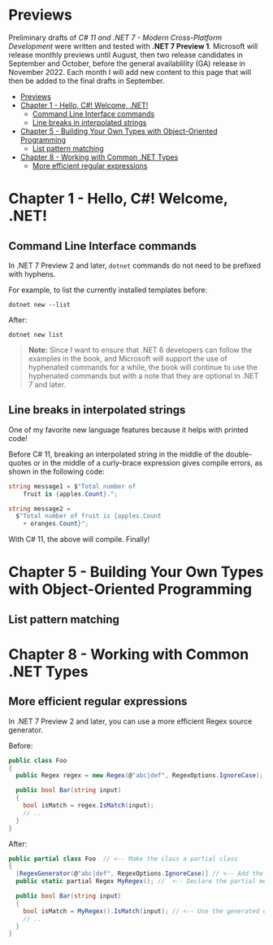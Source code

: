# Previews

Preliminary drafts of *C# 11 and .NET 7 - Modern Cross-Platform Development* were written and tested with **.NET 7 Preview 1**. Microsoft will release monthly previews until August, then two release candidates in September and October, before the general availablility (GA) release in November 2022. Each month I will add new content to this page that will then be added to the final drafts in September.

- [Previews](#previews)
- [Chapter 1 - Hello, C#! Welcome, .NET!](#chapter-1---hello-c-welcome-net)
  - [Command Line Interface commands](#command-line-interface-commands)
  - [Line breaks in interpolated strings](#line-breaks-in-interpolated-strings)
- [Chapter 5 - Building Your Own Types with Object-Oriented Programming](#chapter-5---building-your-own-types-with-object-oriented-programming)
  - [List pattern matching](#list-pattern-matching)
- [Chapter 8 - Working with Common .NET Types](#chapter-8---working-with-common-net-types)
  - [More efficient regular expressions](#more-efficient-regular-expressions)

# Chapter 1 - Hello, C#! Welcome, .NET!

## Command Line Interface commands

In .NET 7 Preview 2 and later, `dotnet` commands do not need to be prefixed with hyphens.

For example, to list the currently installed templates before:

```
dotnet new --list
```

After:

```
dotnet new list
```

> **Note:** Since I want to ensure that .NET 6 developers can follow the examples in the book, and Microsoft will support the use of hyphenated commands for a while, the book will continue to use the hyphenated commands but with a note that they are optional in .NET 7 and later.

## Line breaks in interpolated strings

One of my favorite new language features because it helps with printed code!

Before C# 11, breaking an interpolated string in the middle of the double-quotes or in the middle of a curly-brace expression gives compile errors, as shown in the following code:

```cs
string message1 = $"Total number of 
    fruit is {apples.Count}.";

string message2 =
  $"Total number of fruit is {apples.Count 
    + oranges.Count}";
```

With C# 11, the above will compile. Finally!

# Chapter 5 - Building Your Own Types with Object-Oriented Programming

## List pattern matching



# Chapter 8 - Working with Common .NET Types

## More efficient regular expressions

In .NET 7 Preview 2 and later, you can use a more efficient Regex source generator.

Before:

```cs
public class Foo
{
  public Regex regex = new Regex(@"abc|def", RegexOptions.IgnoreCase);

  public bool Bar(string input)
  {
    bool isMatch = regex.IsMatch(input);
    // ..
  }
}
```

After:

```cs
public partial class Foo  // <-- Make the class a partial class
{
  [RegexGenerator(@"abc|def", RegexOptions.IgnoreCase)] // <-- Add the RegexGenerator attribute and pass in your pattern and options
  public static partial Regex MyRegex(); //  <-- Declare the partial method, which will be implemented by the source generator

  public bool Bar(string input)
  {
    bool isMatch = MyRegex().IsMatch(input); // <-- Use the generated engine by invoking the partial method.
    // ..
  }
}
```
